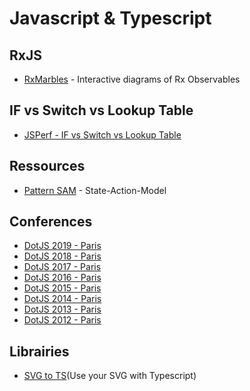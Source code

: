 # Javascript & Typescript

## RxJS

- [RxMarbles](https://rxmarbles.com) - Interactive diagrams of Rx Observables

## IF vs Switch vs Lookup Table

- [JSPerf - IF vs Switch vs Lookup Table](https://jsperf.com/if-switch-lookup-table/10)

## Ressources

- [Pattern SAM](https://sam.js.org/) - State-Action-Model

## Conferences

- [DotJS 2019 - Paris](https://www.dotconferences.com/conference/dotjs-2019)
- [DotJS 2018 - Paris](https://www.dotconferences.com/conference/dotjs-2018)
- [DotJS 2017 - Paris](https://www.dotconferences.com/conference/dotjs-2017)
- [DotJS 2016 - Paris](https://www.dotconferences.com/conference/dotjs-2016)
- [DotJS 2015 - Paris](https://www.dotconferences.com/conference/dotjs-2015)
- [DotJS 2014 - Paris](https://www.dotconferences.com/conference/dotjs-2014)
- [DotJS 2013 - Paris](https://www.dotconferences.com/conference/dotjs-2013)
- [DotJS 2012 - Paris](https://www.dotconferences.com/conference/dotjs-2012)

## Librairies

- [SVG to TS](https://www.npmjs.com/package/svg-to-ts)(Use your SVG with Typescript)
